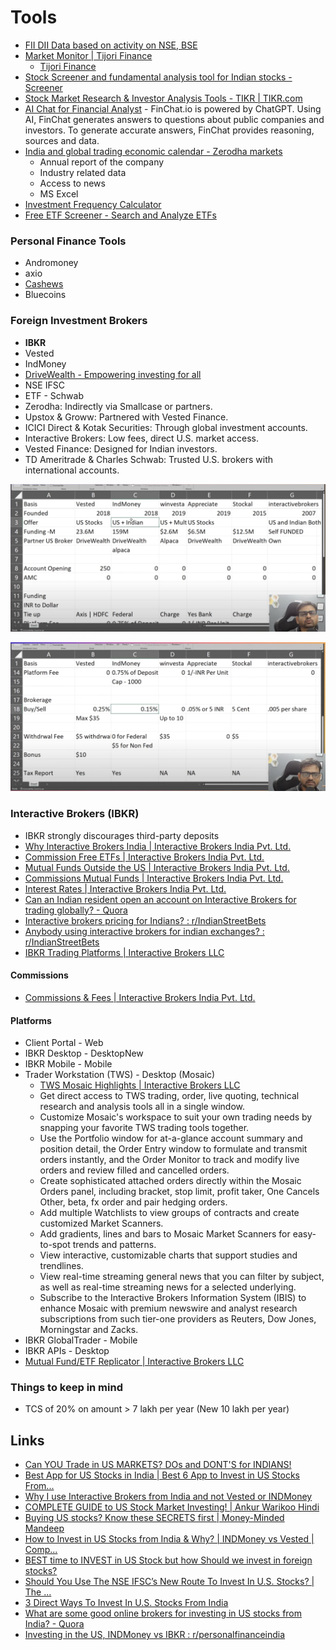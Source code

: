 # Tools

- [FII DII Data based on activity on NSE, BSE](https://web.stockedge.com/fii-activity)
- [Market Monitor \| Tijori Finance](https://www.tijorifinance.com/in/markets?sort_column=1D&sort_type=asc)
	- [Tijori Finance](https://www.tijorifinance.com/?r=n)
- [Stock Screener and fundamental analysis tool for Indian stocks - Screener](https://www.screener.in/)
- [Stock Market Research & Investor Analysis Tools - TIKR \| TIKR.com](https://www.tikr.com/)
- [AI Chat for Financial Analyst](https://finchat.io/) - FinChat.io is powered by ChatGPT. Using AI, FinChat generates answers to questions about public companies and investors. To generate accurate answers, FinChat provides reasoning, sources and data.
- [India and global trading economic calendar - Zerodha markets](https://zerodha.com/markets/calendar/)
	- Annual report of the company
	- Industry related data
	- Access to news
	- MS Excel
- [Investment Frequency Calculator](https://investcalc.github.io/)
- [Free ETF Screener - Search and Analyze ETFs](https://stockanalysis.com/etf/screener/)

### Personal Finance Tools

- Andromoney
- axio
- [Cashews](https://cashews.finance/)
- Bluecoins

### Foreign Investment Brokers

- **IBKR**
- Vested
- IndMoney
- [DriveWealth - Empowering investing for all](https://www.drivewealth.com/)
- NSE IFSC
- ETF - Schwab
- Zerodha: Indirectly via Smallcase or partners.
- Upstox & Groww: Partnered with Vested Finance.
- ICICI Direct & Kotak Securities: Through global investment accounts.
- Interactive Brokers: Low fees, direct U.S. market access.
- Vested Finance: Designed for Indian investors.
- TD Ameritrade & Charles Schwab: Trusted U.S. brokers with international accounts.

![image](../../media/Screenshot%202025-01-28%20at%205.52.56%20PM.jpg)

![image](../../media/Screenshot%202025-01-28%20at%205.55.05%20PM.jpg)

### Interactive Brokers (IBKR)

- IBKR strongly discourages third-party deposits
- [Why Interactive Brokers India \| Interactive Brokers India Pvt. Ltd.](https://www.interactivebrokers.co.in/en/whyib/overview-why-ibkr-india.php)
- [Commission Free ETFs \| Interactive Brokers India Pvt. Ltd.](https://www.interactivebrokers.co.in/en/trading/commission-free-etfs-mkt.php)
- [Mutual Funds Outside the US \| Interactive Brokers India Pvt. Ltd.](https://www.interactivebrokers.co.in/en/pricing/commissions-mutual-funds-non-us.php?re=europe)
- [Commissions Mutual Funds \| Interactive Brokers India Pvt. Ltd.](https://www.interactivebrokers.co.in/en/pricing/commissions-mutual-funds.php)
- [Interest Rates \| Interactive Brokers India Pvt. Ltd.](https://www.interactivebrokers.co.in/en/accounts/fees/pricing-interest-rates.php?gclid=CjwKCAiAzPy8BhBoEiwAbnM9Ox8c9hBoKsjM1OcUHPlMxv8me31dVnUy73jfnS_kV7ZpssPb_9aBJxoC6_4QAvD_BwE)
- [Can an Indian resident open an account on Interactive Brokers for trading globally? - Quora](https://www.quora.com/Can-an-Indian-resident-open-an-account-on-Interactive-Brokers-for-trading-globally)
- [Interactive brokers pricing for Indians? : r/IndianStreetBets](https://www.reddit.com/r/IndianStreetBets/comments/1654qk2/interactive_brokers_pricing_for_indians/)
- [Anybody using interactive brokers for indian exchanges? : r/IndianStreetBets](https://www.reddit.com/r/IndianStreetBets/comments/1afn0a6/anybody_using_interactive_brokers_for_indian/)
- [IBKR Trading Platforms \| Interactive Brokers LLC](https://www.interactivebrokers.com/en/trading/trading-platforms.php)

#### Commissions

- [Commissions & Fees \| Interactive Brokers India Pvt. Ltd.](https://www.interactivebrokers.co.in/en/pricing/commissions-home.php?re=amer)

#### Platforms

- Client Portal - Web
- IBKR Desktop - DesktopNew
- IBKR Mobile - Mobile
- Trader Workstation (TWS) - Desktop (Mosaic)
	- [TWS Mosaic Highlights \| Interactive Brokers LLC](https://www.interactivebrokers.com/en/?f=%2Fen%2Fsoftware%2Ftws_mosaic_highlights.php)
	- Get direct access to TWS trading, order, live quoting, technical research and analysis tools all in a single window.
	- Customize Mosaic's workspace to suit your own trading needs by snapping your favorite TWS trading tools together.
	- Use the Portfolio window for at-a-glance account summary and position detail, the Order Entry window to formulate and transmit orders instantly, and the Order Monitor to track and modify live orders and review filled and cancelled orders.
	- Create sophisticated attached orders directly within the Mosaic Orders panel, including bracket, stop limit, profit taker, One Cancels Other, beta, fx order and pair hedging orders.
	- Add multiple Watchlists to view groups of contracts and create customized Market Scanners.
	- Add gradients, lines and bars to Mosaic Market Scanners for easy-to-spot trends and patterns.
	- View interactive, customizable charts that support studies and trendlines.
	- View real-time streaming general news that you can filter by subject, as well as real-time streaming news for a selected underlying.
	- Subscribe to the Interactive Brokers Information System (IBIS) to enhance Mosaic with premium newswire and analyst research subscriptions from such tier-one providers as Reuters, Dow Jones, Morningstar and Zacks.
- IBKR GlobalTrader - Mobile
- IBKR APIs - Desktop
- [Mutual Fund/ETF Replicator \| Interactive Brokers LLC](https://www.interactivebrokers.com/en/trading/mutual-fund-etf-replicator.php)

### Things to keep in mind

- TCS of 20% on amount > 7 lakh per year (New 10 lakh per year)

## Links

- [Can YOU Trade in US MARKETS? DOs and DONT'S for INDIANS!](https://youtu.be/ENc-38mo2rM)
- [Best App for US Stocks in India | Best 6 App to Invest in US Stocks From...](https://youtu.be/sMH1W_rFbbQ)
- [Why I use Interactive Brokers from India and not Vested or INDMoney](https://youtu.be/AA-HvcZ5Qkg)
- [COMPLETE GUIDE to US Stock Market Investing! | Ankur Warikoo Hindi](https://youtu.be/01GRBpGBKCw)
- [Buying US stocks? Know these SECRETS first | Money-Minded Mandeep](https://youtu.be/u6QLYooiJFg)
- [How to Invest in US Stocks from India & Why? | INDMoney vs Vested | Comp...](https://youtu.be/Lwv7J34ol3o)
- [BEST time to INVEST in US Stock but how Should we invest in foreign stocks?](https://youtu.be/1ZXvF8eXkoc)
- [Should You Use The NSE IFSC’s New Route To Invest In U.S. Stocks? | The ...](https://youtu.be/6x2caB1gkAY)
- [3 Direct Ways To Invest In U.S. Stocks From India](https://youtu.be/5Dap5e1lXp4)
- [What are some good online brokers for investing in US stocks from India? - Quora](https://www.quora.com/What-are-some-good-online-brokers-for-investing-in-US-stocks-from-India)
- [Investing in the US, INDMoney vs IBKR : r/personalfinanceindia](https://www.reddit.com/r/personalfinanceindia/comments/1dsy2b4/investing_in_the_us_indmoney_vs_ibkr/)
